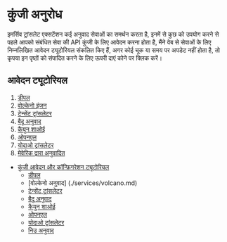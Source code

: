 # कुंजी अनुरोध

इमर्सिव ट्रांसलेट एक्सटेंशन कई अनुवाद सेवाओं का समर्थन करता है, इनमें से कुछ को उपयोग करने से पहले आपको संबंधित सेवा की API कुंजी के लिए आवेदन करना होता है, मैंने वेब से सेवाओं के लिए निम्नलिखित आवेदन ट्यूटोरियल संकलित किए हैं, अगर कोई चूक या समय पर अपडेट नहीं होता है, तो कृपया इन पृष्ठों को संपादित करने के लिए ऊपरी दाएं कोने पर क्लिक करें।

## आवेदन ट्यूटोरियल

1. [डीपल](./services/deepL.md)
2. [वोल्केनो इंजन](./services/volcano.md)
3. [टेन्सेंट ट्रांसलेटर](./services/tencent.md)
4. [बैदू अनुवाद](./services/baidu.md)
5. [कैयुन शाओई](./services/caiyun.md)
6. [ओपनएल](https://docs.openl.club/#/)
7. [योदाओ ट्रांसलेटर](./services/youdao.md)
8. [मेवेरिक द्वारा अनुवादित](https://niutrans.com/documents/contents/beginning_guide/6)

- [कुंजी आवेदन और कॉन्फ़िगरेशन ट्यूटोरियल](apikey.md)
  - [डीपल](./services/deepL.md)
  - [वोल्केनो अनुवाद] (./services/volcano.md)
  - [टेन्सेंट ट्रांसलेटर](./services/tencent.md)
  - [बैदू अनुवाद](./services/baidu.md)
  - [कैयुन शाओई](./services/caiyun.md)
  - [ओपनएल](./services/openL.md)
  - [योदाओ ट्रांसलेटर](./services/youdao.md)
  - [निउ अनुवाद](./services/niu.md)
